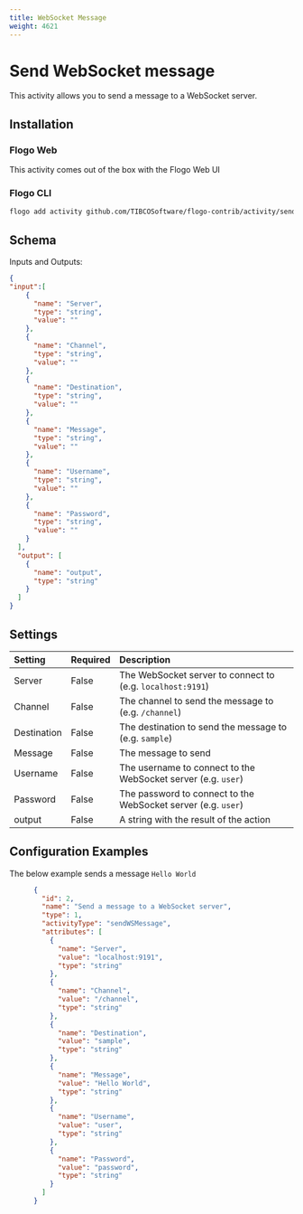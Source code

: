 ```yaml
---
title: WebSocket Message
weight: 4621
---
```

# Send WebSocket message
This activity allows you to send a message to a WebSocket server.

## Installation
### Flogo Web
This activity comes out of the box with the Flogo Web UI
### Flogo CLI
```bash
flogo add activity github.com/TIBCOSoftware/flogo-contrib/activity/sendwsmessage
```

## Schema
Inputs and Outputs:

```json
{
"input":[
    {
      "name": "Server",
      "type": "string",
      "value": ""
    },
    {
      "name": "Channel",
      "type": "string",
      "value": ""
    },
    {
      "name": "Destination",
      "type": "string",
      "value": ""
    },
    {
      "name": "Message",
      "type": "string",
      "value": ""
    },
    {
      "name": "Username",
      "type": "string",
      "value": ""
    },
    {
      "name": "Password",
      "type": "string",
      "value": ""
    }
  ],
  "output": [
    {
      "name": "output",
      "type": "string"
    }
  ]
}
```
## Settings
| Setting     | Required | Description |
|:------------|:---------|:------------|
| Server      | False    | The WebSocket server to connect to (e.g. `localhost:9191`) |         
| Channel     | False    | The channel to send the message to (e.g. `/channel`)   |
| Destination | False    | The destination to send the message to (e.g. `sample`) |
| Message     | False    | The message to send |
| Username    | False    | The username to connect to the WebSocket server (e.g. `user`) |
| Password    | False    | The password to connect to the WebSocket server (e.g. `user`) |
| output      | False    | A string with the result of the action |

## Configuration Examples
The below example sends a message `Hello World`
```json
      {
        "id": 2,
        "name": "Send a message to a WebSocket server",
        "type": 1,
        "activityType": "sendWSMessage",
        "attributes": [
          {
            "name": "Server",
            "value": "localhost:9191",
            "type": "string"
          },
          {
            "name": "Channel",
            "value": "/channel",
            "type": "string"
          },
          {
            "name": "Destination",
            "value": "sample",
            "type": "string"
          },
          {
            "name": "Message",
            "value": "Hello World",
            "type": "string"
          },
          {
            "name": "Username",
            "value": "user",
            "type": "string"
          },
          {
            "name": "Password",
            "value": "password",
            "type": "string"
          }
        ]
      }
```